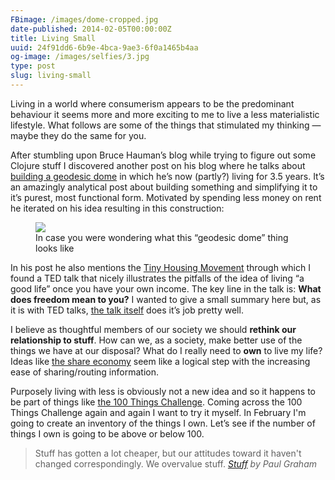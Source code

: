 ```yaml
---
FBimage: /images/dome-cropped.jpg
date-published: 2014-02-05T00:00:00Z
title: Living Small
uuid: 24f91dd6-6b9e-4bca-9ae3-6f0a1465b4aa
og-image: /images/selfies/3.jpg
type: post
slug: living-small
---
```

Living in a world where consumerism appears to be the predominant behaviour it seems more and more exciting to me to live a less materialistic lifestyle. What follows are some of the things that stimulated my thinking — maybe they do the same for you.

After stumbling upon Bruce Hauman’s blog while trying to figure out some Clojure stuff I discovered another post on his blog where he talks about [building a geodesic dome](http://rigsomelight.com/2013/09/09/frameless-geodesic-dome.html) in which he’s now (partly?) living for 3.5 years. It’s an amazingly analytical post about building something and simplifying it to it’s purest, most functional form. Motivated by spending less money on rent he iterated on his idea resulting in this construction:

<figure>
<img src='/images/dome-cropped.jpg'>
<figcaption>In case you were wondering what this “geodesic dome” thing looks like</figcaption>
</figure>

In his post he also mentions the [Tiny Housing Movement](http://thetinylife.com/what-is-the-tiny-house-movement/) through which I found a TED talk that nicely illustrates the pitfalls of the idea of living “a good life” once you have your own income. The key line in the talk is: **What does freedom mean to you?** I wanted to give a small summary here but, as it is with TED talks, [the talk itself](http://www.youtube.com/watch?v=9XRPbFIN4lk) does it’s job pretty well.

I believe as thoughtful members of our society we should **rethink our relationship to stuff**. How can we, as a society, make better use of the things we have at our disposal? What do I really need to **own** to live my life? Ideas like [the share economy](http://en.wikipedia.org/wiki/Sharing_economy) seem like a logical step with the increasing ease of sharing/routing information.

Purposely living with less is obviously not a new idea and so it happens to be part of things like [the 100 Things Challenge](http://zenhabits.net/minimalist-fun-the-100-things-challenge/).
Coming across the 100 Things Challenge again and again I want to try it myself. In February I'm going to create an inventory of the things I own. Let’s see if the number of things I own is going to be above or below 100.

> Stuff has gotten a lot cheaper, but our attitudes toward it haven't changed correspondingly. We overvalue stuff.
> <cite><a href='http://paulgraham.com/stuff.html'>Stuff</a> by Paul Graham</cite>
